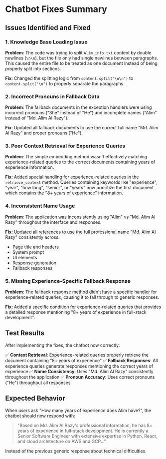# Chatbot Fixes Summary

## Issues Identified and Fixed

### 1. **Knowledge Base Loading Issue**
**Problem**: The code was trying to split `Alim_info.txt` content by double newlines (`\n\n`), but the file only had single newlines between paragraphs. This caused the entire file to be treated as one document instead of being properly split into sections.

**Fix**: Changed the splitting logic from `content.split("\n\n")` to `content.split("\n")` to properly separate the paragraphs.

### 2. **Incorrect Pronouns in Fallback Data**
**Problem**: The fallback documents in the exception handlers were using incorrect pronouns ("She" instead of "He") and incomplete names ("Alim" instead of "Md. Alim Al Razy").

**Fix**: Updated all fallback documents to use the correct full name "Md. Alim Al Razy" and proper pronouns ("He").

### 3. **Poor Context Retrieval for Experience Queries**
**Problem**: The simple embedding method wasn't effectively matching experience-related queries to the correct documents containing years of experience information.

**Fix**: Added special handling for experience-related queries in the `retrieve_context` method. Queries containing keywords like "experience", "year", "how long", "senior", or "years" now prioritize the first document which contains the "8+ years of experience" information.

### 4. **Inconsistent Name Usage**
**Problem**: The application was inconsistently using "Alim" vs "Md. Alim Al Razy" throughout the interface and responses.

**Fix**: Updated all references to use the full professional name "Md. Alim Al Razy" consistently across:
- Page title and headers
- System prompt
- UI elements
- Response generation
- Fallback responses

### 5. **Missing Experience-Specific Fallback Response**
**Problem**: The fallback response method didn't have a specific handler for experience-related queries, causing it to fall through to generic responses.

**Fix**: Added a specific condition for experience-related queries that provides a detailed response mentioning "8+ years of experience in full-stack development".

## Test Results

After implementing the fixes, the chatbot now correctly:

✅ **Context Retrieval**: Experience-related queries properly retrieve the document containing "8+ years of experience"
✅ **Fallback Responses**: All experience queries generate responses mentioning the correct years of experience
✅ **Name Consistency**: Uses "Md. Alim Al Razy" consistently throughout the application
✅ **Pronoun Accuracy**: Uses correct pronouns ("He") throughout all responses

## Expected Behavior

When users ask "How many years of experience does Alim have?", the chatbot should now respond with:

> "Based on Md. Alim Al Razy's professional information, he has 8+ years of experience in full-stack development. He is currently a Senior Software Engineer with extensive expertise in Python, React, and cloud architecture on AWS and GCP..."

Instead of the previous generic response about technical difficulties. 